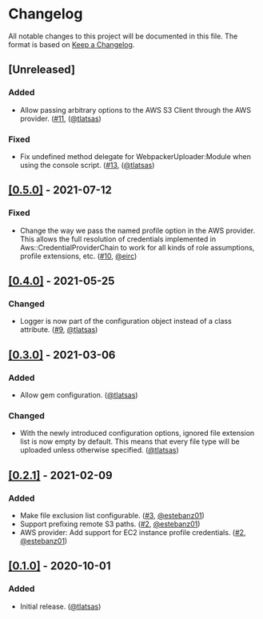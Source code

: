 # Changelog

All notable changes to this project will be documented in this file. The format is based on [Keep a Changelog](https://keepachangelog.com/en/1.0.0/).

## [Unreleased]

### Added

- Allow passing arbitrary options to the AWS S3 Client through the AWS provider. ([#11](https://github.com/tlatsas/webpacker_uploader/pull/11), ([@tlatsas](https://github.com/tlatsas))

### Fixed

- Fix undefined method delegate for WebpackerUploader:Module when using the console script. ([#13](https://github.com/tlatsas/webpacker_uploader/pull/13), ([@tlatsas](https://github.com/tlatsas))

## [[0.5.0]](https://github.com/tlatsas/webpacker_uploader/releases/tag/v0.5.0) - 2021-07-12

### Fixed

- Change the way we pass the named profile option in the AWS provider. This allows the full resolution of credentials implemented
  in Aws::CredentialProviderChain to work for all kinds of role assumptions, profile extensions, etc. ([#10](https://github.com/tlatsas/webpacker_uploader/pull/10), [@eirc](https://github.com/eirc))

## [[0.4.0]](https://github.com/tlatsas/webpacker_uploader/releases/tag/v0.4.0) - 2021-05-25

### Changed

- Logger is now part of the configuration object instead of a class attribute. ([#9](https://github.com/tlatsas/webpacker_uploader/pull/9), [@tlatsas](https://github.com/tlatsas))

## [[0.3.0]](https://github.com/tlatsas/webpacker_uploader/releases/tag/v0.3.0) - 2021-03-06

### Added

- Allow gem configuration. ([@tlatsas](https://github.com/tlatsas))

### Changed

- With the newly introduced configuration options, ignored file extension list is now empty by default.
  This means that every file type will be uploaded unless otherwise specified. ([@tlatsas](https://github.com/tlatsas))

## [[0.2.1]](https://github.com/tlatsas/webpacker_uploader/releases/tag/v0.2.1) - 2021-02-09

### Added

- Make file exclusion list configurable. ([#3](https://github.com/tlatsas/webpacker_uploader/pull/3), [@estebanz01](https://github.com/estebanz01))
- Support prefixing remote S3 paths. ([#2](https://github.com/tlatsas/webpacker_uploader/pull/2), [@estebanz01](https://github.com/estebanz01))
- AWS provider: Add support for EC2 instance profile credentials. ([#2](https://github.com/tlatsas/webpacker_uploader/pull/2), [@estebanz01](https://github.com/estebanz01))

## [[0.1.0]](https://github.com/tlatsas/webpacker_uploader/releases/tag/v0.1.0) - 2020-10-01

### Added

- Initial release. ([@tlatsas](https://github.com/tlatsas))
